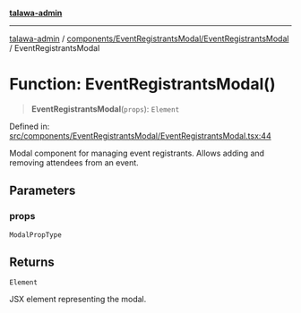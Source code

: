 [**talawa-admin**](../../../../README.md)

***

[talawa-admin](../../../../README.md) / [components/EventRegistrantsModal/EventRegistrantsModal](../README.md) / EventRegistrantsModal

# Function: EventRegistrantsModal()

> **EventRegistrantsModal**(`props`): `Element`

Defined in: [src/components/EventRegistrantsModal/EventRegistrantsModal.tsx:44](https://github.com/gautam-divyanshu/talawa-admin/blob/9fef64ff9fb30eb3195cc9100606d8b7a89bca79/src/components/EventRegistrantsModal/EventRegistrantsModal.tsx#L44)

Modal component for managing event registrants.
Allows adding and removing attendees from an event.

## Parameters

### props

`ModalPropType`

## Returns

`Element`

JSX element representing the modal.
